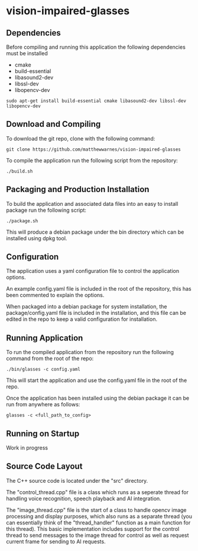 # vision-impaired-glasses


## Dependencies

Before compiling and running this application the following dependencies must be installed

* cmake
* build-essential
* libasound2-dev
* libssl-dev
* libopencv-dev

```sudo apt-get install build-essential cmake libasound2-dev libssl-dev libopencv-dev```

## Download and Compiling

To download the git repo, clone with the following command:

```git clone https://github.com/matthewwarnes/vision-impaired-glasses```

To compile the application run the following script from the repository:

```./build.sh```

## Packaging and Production Installation

To build the application and associated data files into an easy to install package run the following script:

```./package.sh```

This will produce a debian package under the bin directory which can be installed using dpkg tool.

## Configuration

The application uses a yaml configuration file to control the application options.

An example config.yaml file is included in the root of the repository, this has been commented to explain the options.

When packaged into a debian package for system installation, the package/config.yaml file is included in the installation, and this file can be edited in the repo to keep a valid configuration for installation.

## Running Application

To run the compiled application from the repository run the following command from the root of the repo:

```./bin/glasses -c config.yaml```

This will start the application and use the config.yaml file in the root of the repo.


Once the application has been installed using the debian package it can be run from anywhere as follows:

```glasses -c <full_path_to_config>```


## Running on Startup

Work in progress

## Source Code Layout

The C++ source code is located under the "src" directory.

The "control_thread.cpp" file is a class which runs as a seperate thread for handling voice recognition, speech playback and AI integration.

The "image_thread.cpp" file is the start of a class to handle opencv image processing and display purposes, which also runs as a separate thread (you can essentially think of the "thread_handler" function as a main function for this thread). This basic implementation includes support for the control thread to send messages to the image thread for control as well as request current frame for sending to AI requests.
